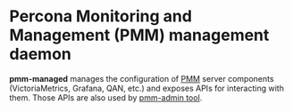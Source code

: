 # Percona Monitoring and Management (PMM) management daemon

**pmm-managed** manages the configuration of [PMM](https://docs.percona.com/percona-monitoring-and-management/index.html)
server components (VictoriaMetrics, Grafana, QAN, etc.) and exposes APIs for interacting with them. Those APIs are also used by
[pmm-admin tool](https://github.com/percona/pmm/tree/main/admin).
